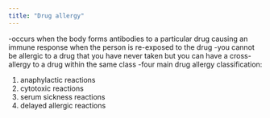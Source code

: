 ```yaml
---
title: "Drug allergy"
---
```

-occurs when the body forms antibodies to a particular drug causing an immune response when the person is re-exposed to the drug
-you cannot be allergic to a drug that you have never taken but you can have a cross-allergy to a drug within the same class
-four main drug allergy classification:
1) anaphylactic reactions
2) cytotoxic reactions
3) serum sickness reactions
4) delayed allergic reactions

